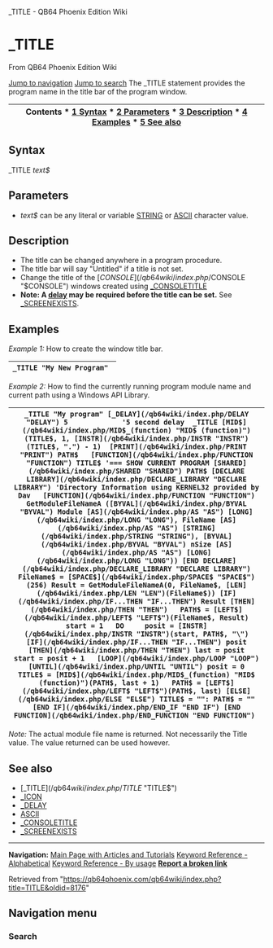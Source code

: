 


\_TITLE - QB64 Phoenix Edition Wiki








# \_TITLE



From QB64 Phoenix Edition Wiki



[Jump to navigation](#mw-head)
[Jump to search](#searchInput)
The \_TITLE statement provides the program name in the title bar of the program window.


  






| Contents * [1 Syntax](#Syntax) * [2 Parameters](#Parameters) * [3 Description](#Description) * [4 Examples](#Examples) * [5 See also](#See_also) |
| --- |


## Syntax


\_TITLE *text$*
  




## Parameters


* *text$* can be any literal or variable [STRING](/qb64wiki/index.php/STRING "STRING") or [ASCII](/qb64wiki/index.php/ASCII "ASCII") character value.


  




## Description


* The title can be changed anywhere in a program procedure.
* The title bar will say "Untitled" if a title is not set.
* Change the title of the [$CONSOLE](/qb64wiki/index.php/$CONSOLE "$CONSOLE") windows created using [\_CONSOLETITLE](/qb64wiki/index.php/CONSOLETITLE "CONSOLETITLE")
* **Note: A [delay](/qb64wiki/index.php/DELAY "DELAY") may be required before the title can be set.** See [\_SCREENEXISTS](/qb64wiki/index.php/SCREENEXISTS "SCREENEXISTS").


  




## Examples


*Example 1:* How to create the window title bar.





| ``` _TITLE "My New Program"  ``` |
| --- |


  

*Example 2:* How to find the currently running program module name and current path using a Windows API Library.





| ``` _TITLE "My program" [_DELAY](/qb64wiki/index.php/DELAY "DELAY") 5             '5 second delay  _TITLE [MID$](/qb64wiki/index.php/MID$_(function) "MID$ (function)")(TITLE$, 1, [INSTR](/qb64wiki/index.php/INSTR "INSTR")(TITLE$, ".") - 1)  [PRINT](/qb64wiki/index.php/PRINT "PRINT") PATH$   [FUNCTION](/qb64wiki/index.php/FUNCTION "FUNCTION") TITLE$ '=== SHOW CURRENT PROGRAM [SHARED](/qb64wiki/index.php/SHARED "SHARED") PATH$ [DECLARE LIBRARY](/qb64wiki/index.php/DECLARE_LIBRARY "DECLARE LIBRARY") 'Directory Information using KERNEL32 provided by Dav   [FUNCTION](/qb64wiki/index.php/FUNCTION "FUNCTION") GetModuleFileNameA ([BYVAL](/qb64wiki/index.php/BYVAL "BYVAL") Module [AS](/qb64wiki/index.php/AS "AS") [LONG](/qb64wiki/index.php/LONG "LONG"), FileName [AS](/qb64wiki/index.php/AS "AS") [STRING](/qb64wiki/index.php/STRING "STRING"), [BYVAL](/qb64wiki/index.php/BYVAL "BYVAL") nSize [AS](/qb64wiki/index.php/AS "AS") [LONG](/qb64wiki/index.php/LONG "LONG")) [END DECLARE](/qb64wiki/index.php/DECLARE_LIBRARY "DECLARE LIBRARY")  FileName$ = [SPACE$](/qb64wiki/index.php/SPACE$ "SPACE$")(256) Result = GetModuleFileNameA(0, FileName$, [LEN](/qb64wiki/index.php/LEN "LEN")(FileName$)) [IF](/qb64wiki/index.php/IF...THEN "IF...THEN") Result [THEN](/qb64wiki/index.php/THEN "THEN")   PATH$ = [LEFT$](/qb64wiki/index.php/LEFT$ "LEFT$")(FileName$, Result)   start = 1   DO     posit = [INSTR](/qb64wiki/index.php/INSTR "INSTR")(start, PATH$, "\")     [IF](/qb64wiki/index.php/IF...THEN "IF...THEN") posit [THEN](/qb64wiki/index.php/THEN "THEN") last = posit     start = posit + 1   [LOOP](/qb64wiki/index.php/LOOP "LOOP") [UNTIL](/qb64wiki/index.php/UNTIL "UNTIL") posit = 0   TITLE$ = [MID$](/qb64wiki/index.php/MID$_(function) "MID$ (function)")(PATH$, last + 1)   PATH$ = [LEFT$](/qb64wiki/index.php/LEFT$ "LEFT$")(PATH$, last) [ELSE](/qb64wiki/index.php/ELSE "ELSE") TITLE$ = "": PATH$ = "" [END IF](/qb64wiki/index.php/END_IF "END IF") [END FUNCTION](/qb64wiki/index.php/END_FUNCTION "END FUNCTION")  ``` |
| --- |


*Note:* The actual module file name is returned. Not necessarily the Title value. The value returned can be used however.
  




## See also


* [\_TITLE$](/qb64wiki/index.php/TITLE$ "TITLE$")
* [\_ICON](/qb64wiki/index.php/ICON "ICON")
* [\_DELAY](/qb64wiki/index.php/DELAY "DELAY")
* [ASCII](/qb64wiki/index.php/ASCII "ASCII")
* [\_CONSOLETITLE](/qb64wiki/index.php/CONSOLETITLE "CONSOLETITLE")
* [\_SCREENEXISTS](/qb64wiki/index.php/SCREENEXISTS "SCREENEXISTS")


  






---


**Navigation:**
[Main Page with Articles and Tutorials](/qb64wiki/index.php/Main_Page "Main Page")
[Keyword Reference - Alphabetical](/qb64wiki/index.php/Keyword_Reference_-_Alphabetical "Keyword Reference - Alphabetical")
[Keyword Reference - By usage](/qb64wiki/index.php/Keyword_Reference_-_By_usage "Keyword Reference - By usage")
**[Report a broken link](https://qb64phoenix.com/forum/showthread.php?tid=2800)**  





Retrieved from "<https://qb64phoenix.com/qb64wiki/index.php?title=TITLE&oldid=8176>"




## Navigation menu








### Search





















